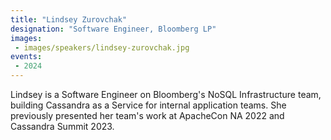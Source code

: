 ```yaml
---
title: "Lindsey Zurovchak"
designation: "Software Engineer, Bloomberg LP"
images:
 - images/speakers/lindsey-zurovchak.jpg
events:
 - 2024
---
```


Lindsey is a Software Engineer on Bloomberg's NoSQL Infrastructure team, building Cassandra as a Service for internal application teams. She previously presented her team's work at ApacheCon NA 2022 and Cassandra Summit 2023. 